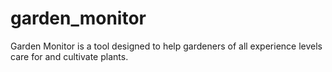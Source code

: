 # garden_monitor
Garden Monitor is a tool designed to help gardeners of all experience levels care for and cultivate plants. 
